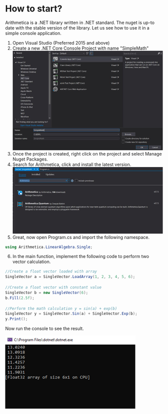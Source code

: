 # How to start?

Arithmetica is a .NET library written in .NET standard. 
The nuget is up-to date with the stable version of the library. Let us see how to use it in a simple console application.

1. Open Visual Studio (Preferred 2015 and above)
2. Create a new .NET Core Console Project with name "SimpleMath"
![](../images/HowToStart/CreateProject.jpg)
3. Once the project is created, right click on the project and select Manage Nuget Packages.
4. Search for Arithmetica, click and install the latest version.
![](../images/HowToStart/NugetSearch.jpg)
5. Great, now open Program.cs and import the following namespace.
```csharp
using Arithmetica.LinearAlgebra.Single;
```
6. In the main function, implement the following code to perform two vector calculation.
```csharp
//Create a float vector loaded with array
SingleVector a = SingleVector.LoadArray(1, 2, 3, 4, 5, 6);

//Create a float vector with constant value
SingleVector b = new SingleVector(6);
b.Fill(2.5f);

//Perform the math calculation y = sin(a) + exp(b)
SingleVector y = SingleVector.Sin(a) + SingleVector.Exp(b);
y.Print();
```

Now run the console to see the result. 

![](../images/HowToStart/ConsoleResult.png)